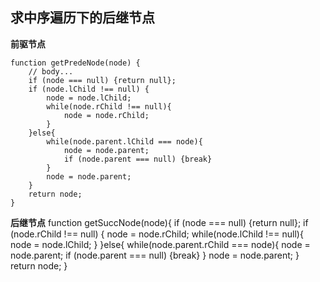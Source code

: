 ## **求中序遍历下的后继节点**

**前驱节点**

    function getPredeNode(node) {
        // body...
        if (node === null) {return null};
        if (node.lChild !== null) {
            node = node.lChild;
            while(node.rChild !== null){
                node = node.rChild;
            }
        }else{
            while(node.parent.lChild === node){
                node = node.parent;
                if (node.parent === null) {break}
            }
            node = node.parent;
        }
        return node;
    }


**后继节点**
    function getSuccNode(node){
        if (node === null) {return null};
        if (node.rChild !== null) {
            node = node.rChild;
            while(node.lChild !== null){
                node = node.lChild;
            }
        }else{
            while(node.parent.rChild === node){
                node = node.parent;
                if (node.parent === null) {break}
            }
            node = node.parent;
        }
        return node;
    }
